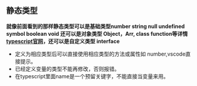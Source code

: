 ## 静态类型
__就像前面看到的那样静态类型可以是基础类型number string null undefined symbol boolean void 还可以是对象类型 Object，Arr, class function等详情[typescript官网](https://www.typescriptlang.org/)，还可以是自定义类型 interface__

* 定义为相应类型后可以直接使用相应类型的方法或属性如 number,vscode直接提示。
* 已经定义变量的类型不能再修改，否则报错。
* 在typescript里面name是一个预留关键字，不能直接当变量来用。

